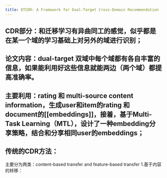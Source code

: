 ```yaml
---
title: DTCDR: A Framework for Dual-Target Cross-Domain Recommendation
---
```


## CDR部分：和迁移学习有异曲同工的感觉，似乎都是在某一个域的学习基础上对另外的域进行识别；
## 论文内容：dual-target  双域中每个域都有各自丰富的信息，如果能利用好这些信息就能两边（两个域）都提高准确率。
## 主要利用：rating 和 multi-source content information，生成user和item的rating 和 document的[[embeddings]]，接着，基于Multi-Task Learning（MTL），设计了一种embedding分享策略，结合和分享相同user的embeddings；
## 传统的CDR方法：
主要分为两类：content-based transfer and feature-based transfer
    1.基于内容的转移：
